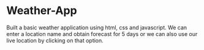 # Weather-App

Built a basic weather application using html, css and javascript. We can enter a location name and obtain forecast for 5 days or we can also use our live location by clicking on that option.
